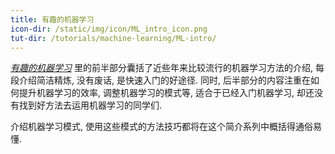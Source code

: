 ```yaml
---
title: 有趣的机器学习
icon-dir: /static/img/icon/ML_intro_icon.png
tut-dir: /tutorials/machine-learning/ML-intro/
---
```

[*有趣的机器学习*]({{page.tut-dir}})
里的前半部分囊括了近些年来比较流行的机器学习方法的介绍, 每段介绍简洁精炼, 没有废话, 是快速入门的好途径.
同时, 后半部分的内容注重在如何提升机器学习的效率, 调整机器学习的模式等, 适合于已经入门机器学习,
却还没有找到好方法去运用机器学习的同学们.

介绍机器学习模式, 使用这些模式的方法技巧都将在这个简介系列中概括得通俗易懂.